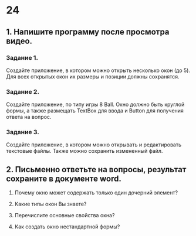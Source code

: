 # 24
## 1.	Напишите программу после просмотра видео.

### Задание 1. 
Создайте приложение, в котором можно открыть несколько окон (до 5). Для всех открытых окон их размеры и позиции должны сохранятся.

### Задание 2. 
Создайте приложение, по типу игры 8 Ball. Окно должно быть круглой формы, а также размещать TextBox для ввода и Button для получения ответа на вопрос.

### Задание 3. 
Создайте приложение, в котором можно открывать и редактировать текстовые файлы. Также можно сохранить измененный файл.

## 2. Письменно ответьте на вопросы, результат сохраните в документе word.

1.	Почему окно может содержать только один дочерний элемент? 

2.	Какие типы окон Вы знаете? 

3.	Перечислите основные свойства окна? 

4.	Как создать окно нестандартной формы?


